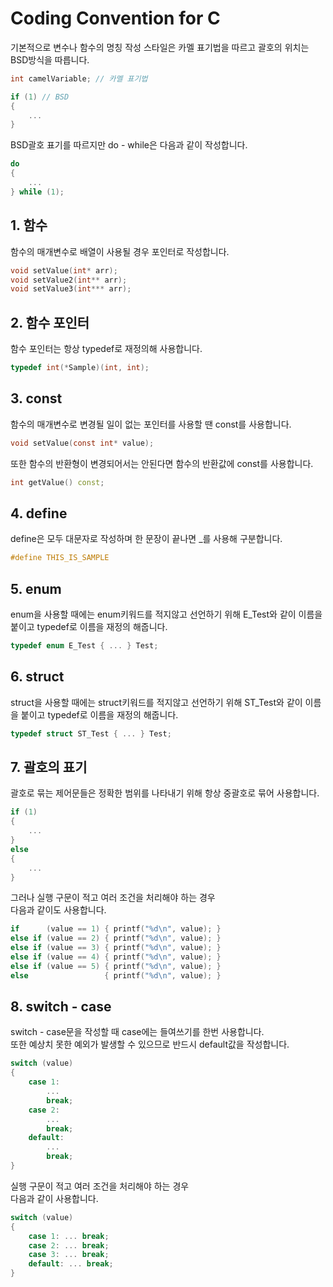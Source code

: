 # Coding Convention for C
기본적으로 변수나 함수의 명칭 작성 스타일은 카멜 표기법을 따르고 괄호의 위치는 BSD방식을 따릅니다.  
``` c
int camelVariable; // 카멜 표기법

if (1) // BSD
{
    ...
}
```
  
BSD괄호 표기를 따르지만 do - while은 다음과 같이 작성합니다.
``` c
do
{
    ...
} while (1);
```
## 1. 함수
함수의 매개변수로 배열이 사용될 경우 포인터로 작성합니다.  
```c
void setValue(int* arr);
void setValue2(int** arr);
void setValue3(int*** arr);
```
  
## 2. 함수 포인터
함수 포인터는 항상 typedef로 재정의해 사용합니다.  
``` c
typedef int(*Sample)(int, int);
```
  
## 3. const
함수의 매개변수로 변경될 일이 없는 포인터를 사용할 땐 const를 사용합니다.  
``` c
void setValue(const int* value);
```
  
또한 함수의 반환형이 변경되어서는 안된다면 함수의 반환값에 const를 사용합니다.  
``` cpp
int getValue() const;
```
  
## 4. define
define은 모두 대문자로 작성하며 한 문장이 끝나면 _를 사용해 구분합니다.  
``` c
#define THIS_IS_SAMPLE
```
  
## 5. enum
enum을 사용할 때에는 enum키워드를 적지않고 선언하기 위해 E_Test와 같이 이름을 붙이고 typedef로 이름을 재정의 해줍니다.  
```c
typedef enum E_Test { ... } Test;
```

## 6. struct
struct을 사용할 때에는 struct키워드를 적지않고 선언하기 위해 ST_Test와 같이 이름을 붙이고 typedef로 이름을 재정의 해줍니다.  
```c
typedef struct ST_Test { ... } Test;
```

## 7. 괄호의 표기
괄호로 묶는 제어문들은 정확한 범위를 나타내기 위해 항상 중괄호로 묶어 사용합니다.  
``` c
if (1)
{
    ...
}
else
{
    ...
}
```
  
그러나 실행 구문이 적고 여러 조건을 처리해야 하는 경우  
다음과 같이도 사용합니다.  
```c
if      (value == 1) { printf("%d\n", value); }
else if (value == 2) { printf("%d\n", value); }
else if (value == 3) { printf("%d\n", value); }
else if (value == 4) { printf("%d\n", value); }
else if (value == 5) { printf("%d\n", value); }
else                 { printf("%d\n", value); }
```
  
## 8. switch - case
switch - case문을 작성할 때 case에는 들여쓰기를 한번 사용합니다.  
또한 예상치 못한 예외가 발생할 수 있으므로 반드시 default값을 작성합니다.  
``` c
switch (value)
{
    case 1:
        ...
        break;
    case 2:
        ...
        break;
    default:
        ...
        break;
}
```
  
실행 구문이 적고 여러 조건을 처리해야 하는 경우  
다음과 같이 사용합니다.  
``` c
switch (value)
{
    case 1: ... break;
    case 2: ... break;
    case 3: ... break;
    default: ... break;
}
```
